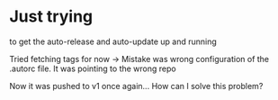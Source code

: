 # Just trying 

to get the auto-release and auto-update up and running

Tried fetching tags for now -> Mistake was wrong configuration of the .autorc file. It was pointing to the wrong repo

Now it was pushed to v1 once again...
How can I solve this problem?
